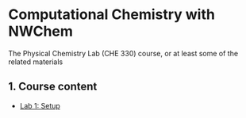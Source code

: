 # Computational Chemistry with NWChem
The Physical Chemistry Lab (CHE 330) course, or at least some of the related materials


## 1. Course content

- [Lab 1: Setup](Lab1/Lab1-Setup.md)
